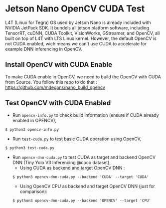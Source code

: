 # Jetson Nano OpenCV CUDA Test
L4T (Linux for Tegra) OS used by Jetson Nano is already included with NVIDIA JetPack SDK. It bundels all jetson platform software, including TensorRT, cuDNN, CUDA Toolkit, VisionWorks, GStreamer, and OpenCV, all built on top of L4T with LTS Linux kernel. However, the default OpenCV is not CUDA enabled, wich means we can't use CUDA to accelerate for example DNN inferencing in OpenCV.

## Install OpenCV with CUDA Enable
To make CUDA enable in OpenCV, we need to build the OpenCV with CUDA from Source. You follow this repo to do that : https://github.com/mdegans/nano_build_opencv

## Test OpenCV with CUDA Enabled
- Run `opencv-info.py` to check build information (ensure if CUDA already enabled in OPENCV),
```
$ python3 opencv-info.py
```
- Run `test-cuda.py` to test basic CUDA operation using OpenCV,
```
$ python3 test-cuda.py
```
- Run `opencv-dnn-cuda.py` to test CUDA as target and backend OpenCV DNN (Tiny Yolo V3 Inferencing @coco dataset),
    - Using CUDA as backend and target OpenCV DNN :
    ```
    $ python3 opencv-dnn-cuda.py --backend 'CUDA' --target 'CUDA'
    ```
    - Using OpenCV CPU as backend and target OpenCV DNN (just for comparison):
    ```
    $ python3 opencv-dnn-cuda.py --backend 'OPENCV' --target 'CPU'
    ```